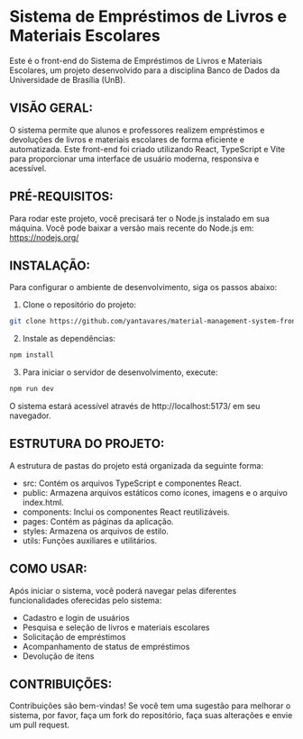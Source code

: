 # Sistema de Empréstimos de Livros e Materiais Escolares

Este é o front-end do Sistema de Empréstimos de Livros e Materiais Escolares, um projeto desenvolvido para a disciplina Banco de Dados da Universidade de Brasília (UnB).

VISÃO GERAL:
------------
O sistema permite que alunos e professores realizem empréstimos e devoluções de livros e materiais escolares de forma eficiente e automatizada. Este front-end foi criado utilizando React, TypeScript e Vite para proporcionar uma interface de usuário moderna, responsiva e acessível.

PRÉ-REQUISITOS:
----------------
Para rodar este projeto, você precisará ter o Node.js instalado em sua máquina. Você pode baixar a versão mais recente do Node.js em: https://nodejs.org/

INSTALAÇÃO:
------------
Para configurar o ambiente de desenvolvimento, siga os passos abaixo:

1. Clone o repositório do projeto:

```bash
git clone https://github.com/yantavares/material-management-system-front
```

2. Instale as dependências:

```bash
npm install
```


3. Para iniciar o servidor de desenvolvimento, execute:

```bash
npm run dev
```

O sistema estará acessível através de http://localhost:5173/ em seu navegador.

ESTRUTURA DO PROJETO:
---------------------
A estrutura de pastas do projeto está organizada da seguinte forma:
- src: Contém os arquivos TypeScript e componentes React.
- public: Armazena arquivos estáticos como ícones, imagens e o arquivo index.html.
- components: Inclui os componentes React reutilizáveis.
- pages: Contém as páginas da aplicação.
- styles: Armazena os arquivos de estilo.
- utils: Funções auxiliares e utilitários.

COMO USAR:
-----------
Após iniciar o sistema, você poderá navegar pelas diferentes funcionalidades oferecidas pelo sistema:
- Cadastro e login de usuários
- Pesquisa e seleção de livros e materiais escolares
- Solicitação de empréstimos
- Acompanhamento de status de empréstimos
- Devolução de itens

CONTRIBUIÇÕES:
---------------
Contribuições são bem-vindas! Se você tem uma sugestão para melhorar o sistema, por favor, faça um fork do repositório, faça suas alterações e envie um pull request.




